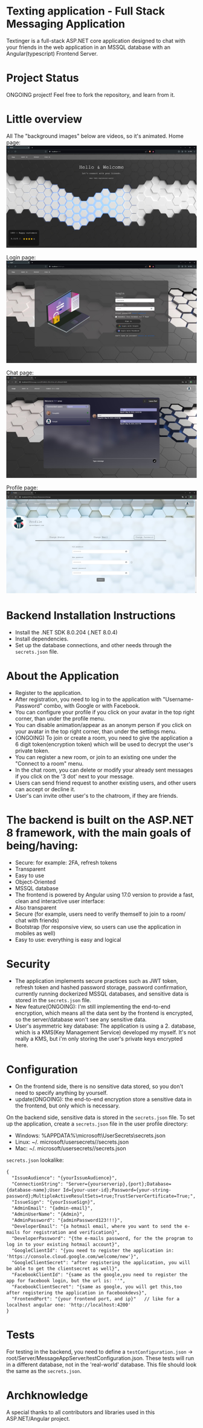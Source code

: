 # Texting application - Full Stack Messaging Application

Textinger is a full-stack ASP.NET core application designed to chat with your friends in the web application in an MSSQL database with an Angular(typescript) Frontend Server.

# Project Status
ONGOING project!
Feel free to fork the repository, and learn from it.

# Little overview 
All The "background images" below are videos, so it's animated.
  Home page:
  ![Home page](https://github.com/Fonxy666/texting-application/blob/main/GithubImages/home_page_logout.jpg)

  Login page:
  ![Login page](https://github.com/Fonxy666/texting-application/blob/main/GithubImages/login_page.jpg)

  Chat page:
  ![chat page](https://github.com/Fonxy666/texting-application/blob/main/GithubImages/chat_page.jpg)

  Profile page:
  ![profile page](https://github.com/Fonxy666/texting-application/blob/main/GithubImages/profile_page.jpg)

# Backend Installation Instructions
- Install the .NET SDK 8.0.204 (.NET 8.0.4)
- Install dependencies.
- Set up the database connections, and other needs through the `secrets.json` file.

# About the Application
- Register to the application.
- After registration, you need to log in to the application with "Username-Password" combo, with Google or with Facebook.
- You can configure your profile if you click on your avatar in the top right corner, than under the profile menu.
- You can disable animation/appear as an anonym person if you click on your avatar in the top right corner, than under the settings menu.
- (ONGOING) To join or create a room, you need to give the application a 6 digit token(encryption token) which will be used to decrypt the user's private token.
- You can register a new room, or join to an existing one under the "Connect to a room" menu.
- In the chat room, you can delete or modify your already sent messages if you click on the '3 dot' next to your message.
- Users can send friend request to another existing users, and other users can accept or decline it.
- User's can invite other user's to the chatroom, if they are friends.

# The backend is built on the ASP.NET 8 framework, with the main goals of being/having:
- Secure: for example: 2FA, refresh tokens
- Transparent
- Easy to use
- Object-Oriented
- MSSQL database
- The frontend is powered by Angular using 17.0 version to provide a fast, clean and interactive user interface:
- Also transparent
- Secure (for example, users need to verify themself to join to a room/ chat with friends)
- Bootstrap (for responsive view, so users can use the application in mobiles as well)
- Easy to use: everything is easy and logical

# Security
- The application implements secure practices such as JWT token, refresh token and hashed password storage, password confirmation, currently running dockerized MSSQL databases, and sensitive data is stored in the `secrets.json` file.
- New feature(ONGOING): I'm still implementing the end-to-end encryption, which means all the data sent by the frontend is encrypted, so the server/database won't see any sensitive data.
- User's asymmetric key database: The application is using a 2. database, which is a KMS(Key Management Service) developed my myself. It's not really a KMS, but i'm only storing the user's private keys encrypted here.

# Configuration
- On the frontend side, there is no sensitive data stored, so you don't need to specify anything by yourself.
- update(ONGOING): the end-to-end encryption store a sensitive data in the frontend, but only which is necessary. 

On the backend side, sensitive data is stored in the `secrets.json` file. To set up the application, create a `secrets.json` file in the user profile directory:
- Windows: %APPDATA%\microsoft\UserSecrets<userSecretsId>\secrets.json
- Linux: ~/. microsoft/usersecrets//secrets.json
- Mac: ~/. microsoft/usersecrets//secrets.json

`secrets.json` lookalike:
```
{
  "IssueAudience": "{yourIssueAudience}",
  "ConnectionString": "Server={yourserverip},{port};Database={database-name};User Id={your-user-id};Password={your-string-password};MultipleActiveResultSets=true;TrustServerCertificate=True;",
  "IssueSign": "{yourIssueSign}",
  "AdminEmail": "{admin-email}",
  "AdminUserName": "{Admin}",
  "AdminPassword": "{adminPassword123!!!}",
  "DeveloperEmail": "{a hotmail email, where you want to send the e-mails for registration and verification}",
  "DeveloperPassword": "{the e-mails password, for the the program to log in to your existing hotmail account}",
  "GoogleClientId": "{you need to register the application in: 'https://console.cloud.google.com/welcome/new'}",
  "GoogleClientSecret": "after registering the application, you will be able to get the clientsecret as well}",
  "FacebookClientId": "{same as the google,you need to register the app for facebook login, but the url is: ''",
  "FacebookClientSecret": "{same as google, you will get this,too after registering the application in facebookdevs}",
  "FrontendPort": "{your frontend port, and ip}"   // like for a localhost angular one: 'http://localhost:4200'
}
```

# Tests
  For testing in the backend, you need to define a `testConfiguration.json` -> root/Server/MessageAppServer/testConfiguration.json. These tests will run in a different database, not in the 'real-world' database. This file should look the same as the `secrets.json`.

# Archknowledge
  A special thanks to all contributors and libraries used in this ASP.NET/Angular project.
